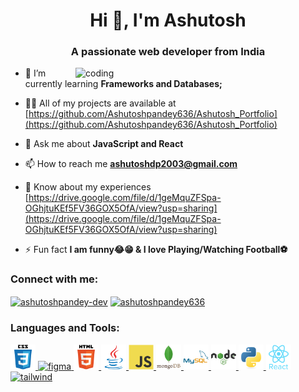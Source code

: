 <h1 align="center">Hi 👋, I'm Ashutosh</h1>
<h3 align="center">A passionate web developer from India</h3>
<img align="right" alt="coding" width="400" src="https://media.giphy.com/media/CXnj3jCwvETngjy11B/giphy.gif?cid=ecf05e478d8befdwhorrwrfhd04cckkzjgz1v82gbmm9xvqe&ep=v1_gifs_search&rid=giphy.gif&ct=g">

- 🌱 I’m currently learning **Frameworks and Databases;**

- 👨‍💻 All of my projects are available at [https://github.com/Ashutoshpandey636/Ashutosh_Portfolio](https://github.com/Ashutoshpandey636/Ashutosh_Portfolio)

- 💬 Ask me about **JavaScript and React**

- 📫 How to reach me **ashutoshdp2003@gmail.com**

- 📄 Know about my experiences [https://drive.google.com/file/d/1geMquZFSpa-OGhjtuKEf5FV36GOX5OfA/view?usp=sharing](https://drive.google.com/file/d/1geMquZFSpa-OGhjtuKEf5FV36GOX5OfA/view?usp=sharing)

- ⚡ Fun fact **I am funny😂😁 & I love Playing/Watching Football⚽**

<h3 align="left">Connect with me:</h3>
<p align="left">
<a href="https://linkedin.com/in/ashutoshpandey-dev" target="blank"><img align="center" src="https://raw.githubusercontent.com/rahuldkjain/github-profile-readme-generator/master/src/images/icons/Social/linked-in-alt.svg" alt="ashutoshpandey-dev" height="30" width="40" /></a>
<a href="https://instagram.com/ashutoshpandey636" target="blank"><img align="center" src="https://raw.githubusercontent.com/rahuldkjain/github-profile-readme-generator/master/src/images/icons/Social/instagram.svg" alt="ashutoshpandey636" height="30" width="40" /></a>
</p>

<h3 align="left">Languages and Tools:</h3>
<p align="left"> <a href="https://www.w3schools.com/css/" target="_blank" rel="noreferrer"> <img src="https://raw.githubusercontent.com/devicons/devicon/master/icons/css3/css3-original-wordmark.svg" alt="css3" width="40" height="40"/> </a> <a href="https://www.figma.com/" target="_blank" rel="noreferrer"> <img src="https://www.vectorlogo.zone/logos/figma/figma-icon.svg" alt="figma" width="40" height="40"/> </a> <a href="https://www.w3.org/html/" target="_blank" rel="noreferrer"> <img src="https://raw.githubusercontent.com/devicons/devicon/master/icons/html5/html5-original-wordmark.svg" alt="html5" width="40" height="40"/> </a> <a href="https://www.java.com" target="_blank" rel="noreferrer"> <img src="https://raw.githubusercontent.com/devicons/devicon/master/icons/java/java-original.svg" alt="java" width="40" height="40"/> </a> <a href="https://developer.mozilla.org/en-US/docs/Web/JavaScript" target="_blank" rel="noreferrer"> <img src="https://raw.githubusercontent.com/devicons/devicon/master/icons/javascript/javascript-original.svg" alt="javascript" width="40" height="40"/> </a> <a href="https://www.mongodb.com/" target="_blank" rel="noreferrer"> <img src="https://raw.githubusercontent.com/devicons/devicon/master/icons/mongodb/mongodb-original-wordmark.svg" alt="mongodb" width="40" height="40"/> </a> <a href="https://www.mysql.com/" target="_blank" rel="noreferrer"> <img src="https://raw.githubusercontent.com/devicons/devicon/master/icons/mysql/mysql-original-wordmark.svg" alt="mysql" width="40" height="40"/> </a> <a href="https://nodejs.org" target="_blank" rel="noreferrer"> <img src="https://raw.githubusercontent.com/devicons/devicon/master/icons/nodejs/nodejs-original-wordmark.svg" alt="nodejs" width="40" height="40"/> </a> <a href="https://www.python.org" target="_blank" rel="noreferrer"> <img src="https://raw.githubusercontent.com/devicons/devicon/master/icons/python/python-original.svg" alt="python" width="40" height="40"/> </a> <a href="https://reactjs.org/" target="_blank" rel="noreferrer"> <img src="https://raw.githubusercontent.com/devicons/devicon/master/icons/react/react-original-wordmark.svg" alt="react" width="40" height="40"/> </a> <a href="https://tailwindcss.com/" target="_blank" rel="noreferrer"> <img src="https://www.vectorlogo.zone/logos/tailwindcss/tailwindcss-icon.svg" alt="tailwind" width="40" height="40"/> </a> </p>
